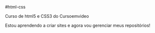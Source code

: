 #html-css

Curso de html5 e CSS3 do Cursoemvideo

Estou aprendendo a criar sites e agora vou gerenciar meus repositórios!